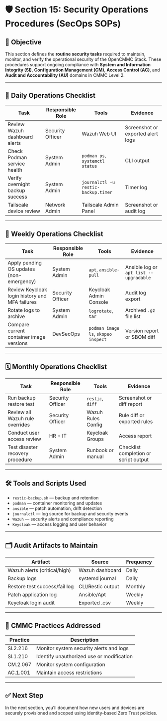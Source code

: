 # 🛡️ Section 15: Security Operations Procedures (SecOps SOPs)

## 🎯 Objective

This section defines the **routine security tasks** required to maintain, monitor, and verify the operational security of the OpenCMMC Stack. These procedures support ongoing compliance with **System and Information Integrity (SI)**, **Configuration Management (CM)**, **Access Control (AC)**, and **Audit and Accountability (AU)** domains in CMMC Level 2.

---

## 📆 Daily Operations Checklist

| Task | Responsible Role | Tools | Evidence |
|------|------------------|-------|----------|
| Review Wazuh dashboard alerts | Security Officer | Wazuh Web UI | Screenshot or exported alert logs |
| Check Podman service health | System Admin | `podman ps`, `systemctl status` | CLI output |
| Verify overnight backup success | System Admin | `journalctl -u restic-backup.timer` | Timer log |
| Tailscale device review | Network Admin | Tailscale Admin Panel | Screenshot or audit log |

---

## 📅 Weekly Operations Checklist

| Task | Responsible Role | Tools | Evidence |
|------|------------------|-------|----------|
| Apply pending OS updates (non-emergency) | System Admin | `apt`, `ansible-pull` | Ansible log or `apt list --upgradable` |
| Review Keycloak login history and MFA failures | Security Officer | Keycloak Admin Console | Audit log export |
| Rotate logs to archive | System Admin | `logrotate`, `tar` | Archived `.gz` file list |
| Compare current container image versions | DevSecOps | `podman image ls`, `skopeo inspect` | Version report or SBOM diff |

---

## 🗓️ Monthly Operations Checklist

| Task | Responsible Role | Tools | Evidence |
|------|------------------|-------|----------|
| Run backup restore test | Security Officer | `restic`, `diff` | Screenshot or diff report |
| Review all Wazuh rule overrides | Security Officer | Wazuh Rules Config | Rule diff or exported rules |
| Conduct user access review | HR + IT | Keycloak Groups | Access report |
| Test disaster recovery procedure | System Admin | Runbook or manual | Checklist completion or script output |

---

## 🛠️ Tools and Scripts Used

- `restic-backup.sh` — backup and retention
- `podman` — container monitoring and updates
- `ansible` — patch automation, drift detection
- `journalctl` — log source for backup and security events
- `Wazuh` — security alerts and compliance reporting
- `Keycloak` — access logging and user behavior

---

## 🗂️ Audit Artifacts to Maintain

| Artifact | Source | Frequency |
|----------|--------|-----------|
| Wazuh alerts (critical/high) | Wazuh dashboard | Daily |
| Backup logs | systemd journal | Daily |
| Restore test success/fail log | CLI/Restic output | Monthly |
| Patch application log | Ansible/Apt | Weekly |
| Keycloak login audit | Exported .csv | Weekly |

---

## 📌 CMMC Practices Addressed

| Practice | Description |
|----------|-------------|
| SI.2.216 | Monitor system security alerts and logs |
| SI.1.210 | Identify unauthorized use or modification |
| CM.2.067 | Monitor system configuration |
| AC.1.001 | Maintain access restrictions |

---

## ✅ Next Step

In the next section, you’ll document how new users and devices are securely provisioned and scoped using identity-based Zero Trust policies.
